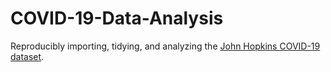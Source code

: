 # COVID-19-Data-Analysis
Reproducibly importing, tidying, and analyzing the [John Hopkins COVID-19 dataset](https://raw.githubusercontent.com/CSSEGISandData/COVID-19/master/csse_covid_19_data/csse_covid_19_time_series/).
